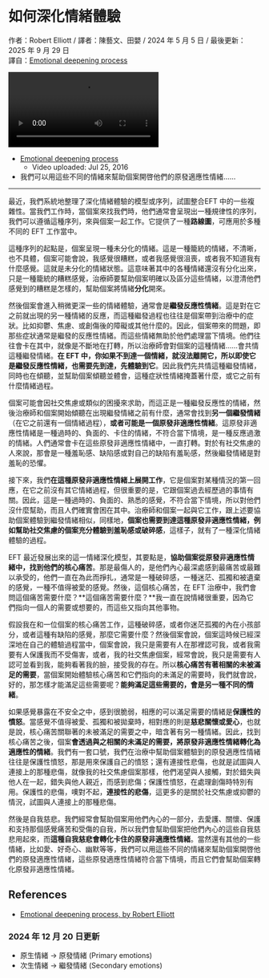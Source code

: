 # 如何深化情緒體驗
作者：Robert Elliott / 譯者：陳藝文、田嬰 / 2024 年 5 月 5 日 / 最後更新：2025 年 9 月 29 日  
譯自：[Emotional deepening process](https://youtu.be/kNRg2DFtgOw)

<div class="video-wrapper"><video src="https://files.catbox.moe/hltw7k.mp4" controls playsinline></video></div>

- [Emotional deepening process](https://youtu.be/kNRg2DFtgOw)
  - Video uploaded: Jul 25, 2016
- 我們可以用這些不同的情緒來幫助個案開啓他們的原發適應性情緒……

---

最近，我們系統地整理了深化情緒體驗的模型或序列，試圖整合EFT 中的一些複雜性。當我們工作時，當個案來找我們時，他們通常會呈現出一種規律性的序列，我們可以遵循這種序列，來與個案一起工作。它提供了一種**路線圖**，可應用於多種不同的 EFT 工作當中。

這種序列的起點是，個案呈現一種未分化的情緒。這是一種籠統的情緒，不清晰，也不具體，個案可能會說，我感覺很糟糕，或者我感覺很沮喪，或者我不知道我有什麼感覺。這就是未分化的情緒狀態。這意味著其中的各種情緒還沒有分化出來，只是一種籠統的糟糕感覺，治療師要幫助個案明確以及區分這些情緒，以澄清他們感覺到的糟糕是怎樣的，幫助個案將情緒**分化**開來。

然後個案會進入稍微更深一些的情緒體驗，通常會是**繼發反應性情緒**。這是對在它之前就出現的另一種情緒的反應，而這種繼發過程也往往是個案帶到治療中的症狀。比如抑鬱、焦慮、或創傷後的障礙或其他什麼的。因此，個案帶來的問題，即那些症狀通常是繼發的反應性情緒。而這些情緒無助於他們處理當下情境。他們往往會卡在其中，就像是不斷地在打轉，所以治療師會對個案的這種情緒……會共情這種繼發情緒。**在 EFT 中，你如果不到達一個情緒，就沒法離開它，所以即使它是繼發反應性情緒，也需要先到達，先體驗到它**。因此我們先共情這種繼發情緒，同時也在傾聽，並幫助個案傾聽並體會，這種症狀性情緒掩蓋著什麼，或它之前有什麼情緒過程。

個案可能會因社交焦慮或類似的困擾來求助，而這正是一種繼發反應性的情緒，然後治療師和個案開始傾聽在出現繼發情緒之前有什麼，通常會找到**另一個繼發情緒**（在它之前還有一個情緒過程），**或者可能是一個原發非適應性情緒**。這原發非適應性情緒是一種過時的、負面的、卡住的情緒，不符合當下情境，是一種反應過激的情緒。人們通常會卡在這些原發非適應性情緒中，一直打轉。對於有社交焦慮的人來說，那會是一種羞恥感、缺陷感或對自己的缺陷有羞恥感，然後繼發情緒是對羞恥的恐懼。

接下來，我們**在這種原發非適應性情緒上展開工作**，它是個案對某種情況的第一回應，在它之前沒有其它情緒過程，但很重要的是，它跟個案過去經歷過的事情有關。因此，這是一種過時的、負面的、熟悉的感覺，不符合當下情境，所以對他們沒什麼幫助，而且人們確實會困在其中。治療師和個案一起與它工作，跟上述要協助個案體驗到繼發情緒相似，同樣地，**個案也需要到達這種原發非適應性情緒，例如幫助社交焦慮的個案充分體驗到羞恥感或破碎感**，這樣子，就有了一種深化情緒體驗的過程。

EFT 最近發展出來的這一情緒深化模型，其要點是，**協助個案從原發非適應性情緒中，找到他們的核心痛苦**。那是最傷人的，是他們內心最深處感到最痛苦或最難以承受的，他們一直在為此而掙扎，通常是一種破碎感，一種迷茫、孤獨和被遺棄的感覺，一種不值得被愛的感覺。然後，這個核心痛苦，在 EFT 治療中，我們會問這個痛苦需要什麼？**這個痛苦需要什麼？**我一直在說情緒很重要，因為它們指向一個人的需要或想要的，而這些又指向其他事物。

假設我在和一位個案的核心痛苦工作，這種破碎感，或者你迷茫孤獨的內在小孩部分，或者這種有缺陷的感覺，那麼它需要什麼？然後個案會說，個案這時候已經深深地在自己的體驗過程當中，個案會說，我只是需要有人在那裡認可我，或者我需要有人保護我而不受傷害，或者，我的社交焦慮個案，經常會說，我只是需要有人認可並看到我，能夠看著我的臉，接受我的存在。所以**核心痛苦有著相關的未被滿足的需要**，當個案開始體驗核心痛苦和它們指向的未滿足的需要時，我們就會說，好的，那怎樣才能滿足這些需要呢？**能夠滿足這些需要的，會是另一種不同的情緒**。

如果感覺暴露在不安全之中，感到很脆弱，相應的可以滿足需要的情緒是**保護性的憤怒**。當感覺不值得被愛、孤獨和被拋棄時，相對應的則是**慈悲關懷或愛心**，也就是說，核心痛苦關聯著的未被滿足的需要之中，暗含著有另一種情緒。因此，找到核心痛苦之後，個案**會透過與之相關的未滿足的需要，將原發非適應性情緒轉化為適應性的情緒**。我們有一套口號，我們在治療中幫助個案體驗到的原發適應性情緒往往是保護性憤怒，那是用來保護自己的憤怒；還有連接性悲傷，也就是試圖與人連接上的那種悲傷，就像我的社交焦慮個案那樣，他們渴望與人接觸，對於錯失與他人在一起，錯失與他人親近，而感到悲傷；保護性憤怒，在處理創傷時特別有用。保護性的悲傷，噢對不起，**連接性的悲傷**，這更多的是關於社交焦慮或抑鬱的情況，試圖與人連接上的那種悲傷。

然後是自我慈悲。我們經常會幫助個案用他們內心的一部分，去愛護、關懷、保護和支持那個感覺痛苦和受傷的自我，所以我們會幫助個案把他們內心的這些自我慈悲用起來，而**這種自我慈悲會轉化卡住的原發非適應性情緒**。當然還有其他的一些情緒，比如愛、好奇心、幽默等等，我們可以用這些不同的情緒來幫助個案開啓他們的原發適應性情緒，這些原發適應性情緒符合當下情境，而且它們會幫助個案轉化原發非適應性情緒。

## References
- [Emotional deepening process, by Robert Elliott](s.htm?p=deepening)

### 2024 年 12 月 20 日更新
- 原生情緒 → 原發情緒 (Primary emotions)
- 次生情緒 → 繼發情緒 (Secondary emotions)

